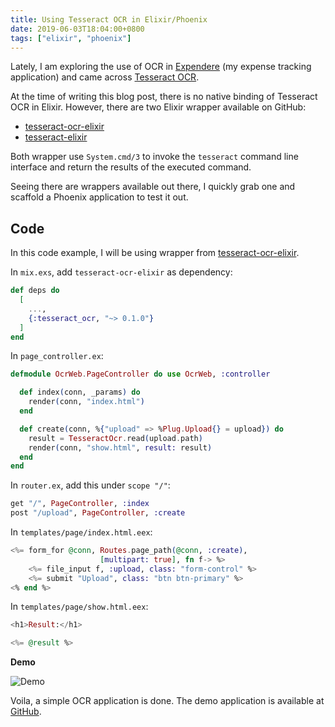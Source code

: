 ```yaml
---
title: Using Tesseract OCR in Elixir/Phoenix
date: 2019-06-03T18:04:00+0800
tags: ["elixir", "phoenix"]
---
```


Lately, I am exploring the use of OCR in [Expendere][1] (my expense tracking
application) and came across [Tesseract OCR][2].

At the time of writing this blog post, there is no native binding of Tesseract OCR in Elixir.
However, there are two Elixir wrapper available on GitHub:

- [tesseract-ocr-elixir][3]
- [tesseract-elixir][4]

Both wrapper use `System.cmd/3` to invoke the `tesseract` command line
interface and return the results of the executed command.

Seeing there are wrappers available out there, I quickly grab one and scaffold
a Phoenix application to test it out.

## Code

In this code example, I will be using wrapper from [tesseract-ocr-elixir][3].

In `mix.exs`, add `tesseract-ocr-elixir` as dependency:

```elixir
def deps do
  [
    ...,
    {:tesseract_ocr, "~> 0.1.0"}
  ]
end
```

In `page_controller.ex`:

```elixir
defmodule OcrWeb.PageController do use OcrWeb, :controller

  def index(conn, _params) do
    render(conn, "index.html")
  end

  def create(conn, %{"upload" => %Plug.Upload{} = upload}) do
    result = TesseractOcr.read(upload.path)
    render(conn, "show.html", result: result)
  end
end

```

In `router.ex`, add this under `scope "/"`:

```elixir
get "/", PageController, :index
post "/upload", PageController, :create
```

In `templates/page/index.html.eex`:

```eex
<%= form_for @conn, Routes.page_path(@conn, :create),
                    [multipart: true], fn f-> %>
    <%= file_input f, :upload, class: "form-control" %>
    <%= submit "Upload", class: "btn btn-primary" %>
<% end %>
```

In `templates/page/show.html.eex`:

```eex
<h1>Result:</h1>

<%= @result %>
```

**Demo**

![Demo](/assets/image/tesseract-demo.gif)

Voila, a simple OCR application is done. The demo application is available at [GitHub][5].

[1]: https://expendere.herokuapp.com
[2]: https://github.com/tesseract-ocr/tesseract
[3]: https://github.com/dannnylo/tesseract-ocr-elixir
[4]: https://github.com/bchase/tesseract-elixir
[5]: https://github.com/kw7oe/phoenix-ocr-demo
